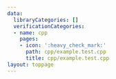 ```yaml
---
data:
  libraryCategories: []
  verificationCategories:
  - name: cpp
    pages:
    - icon: ':heavy_check_mark:'
      path: cpp/example.test.cpp
      title: cpp/example.test.cpp
layout: toppage
---
```

